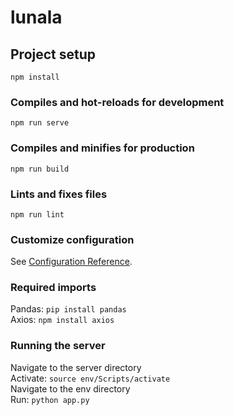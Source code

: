 # lunala

## Project setup
```
npm install
```

### Compiles and hot-reloads for development
```
npm run serve
```

### Compiles and minifies for production
```
npm run build
```

### Lints and fixes files
```
npm run lint
```

### Customize configuration
See [Configuration Reference](https://cli.vuejs.org/config/).

### Required imports
Pandas: ```pip install pandas```\
Axios: ```npm install axios ```

### Running the server
Navigate to the server directory\
Activate: ```source env/Scripts/activate```\
Navigate to the env directory\
Run: ```python app.py```
    